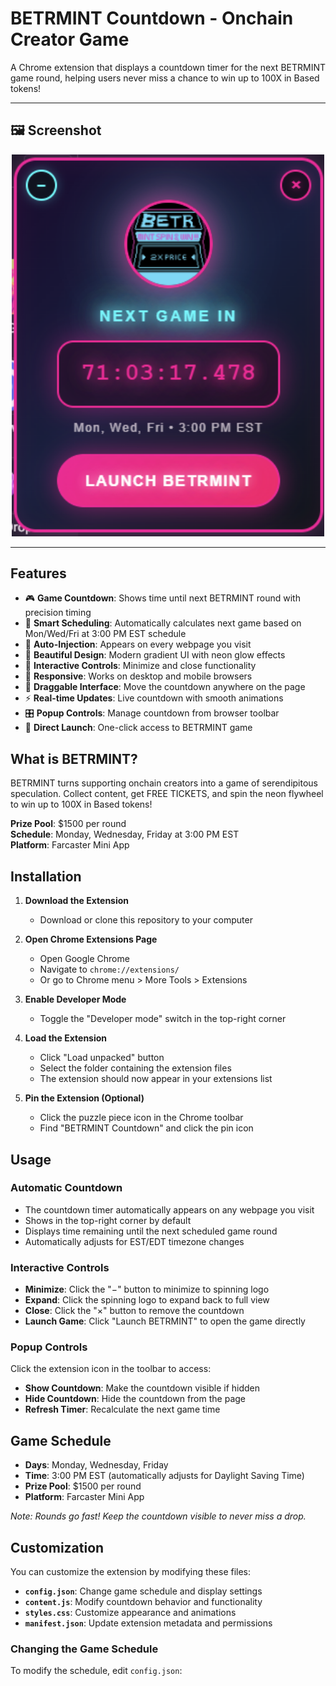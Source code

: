 # BETRMINT Countdown - Onchain Creator Game

A Chrome extension that displays a countdown timer for the next BETRMINT game round, helping users never miss a chance to win up to 100X in Based tokens!

---

## 🖼️ Screenshot

<p align="center">
  <img src="ss.png" alt="BETRMINT Countdown Screenshot" width="500">
</p>

---

## Features

- 🎮 **Game Countdown**: Shows time until next BETRMINT round with precision timing
- 📅 **Smart Scheduling**: Automatically calculates next game based on Mon/Wed/Fri at 3:00 PM EST schedule
- 🎯 **Auto-Injection**: Appears on every webpage you visit
- 🎨 **Beautiful Design**: Modern gradient UI with neon glow effects
- 🔧 **Interactive Controls**: Minimize and close functionality
- 📱 **Responsive**: Works on desktop and mobile browsers
- 🎪 **Draggable Interface**: Move the countdown anywhere on the page
- ⚡ **Real-time Updates**: Live countdown with smooth animations
- 🎛️ **Popup Controls**: Manage countdown from browser toolbar
- 🚀 **Direct Launch**: One-click access to BETRMINT game

## What is BETRMINT?

BETRMINT turns supporting onchain creators into a game of serendipitous speculation. Collect content, get FREE TICKETS, and spin the neon flywheel to win up to 100X in Based tokens!

**Prize Pool**: $1500 per round  
**Schedule**: Monday, Wednesday, Friday at 3:00 PM EST  
**Platform**: Farcaster Mini App

## Installation

1. **Download the Extension**
   - Download or clone this repository to your computer

2. **Open Chrome Extensions Page**
   - Open Google Chrome
   - Navigate to `chrome://extensions/`
   - Or go to Chrome menu > More Tools > Extensions

3. **Enable Developer Mode**
   - Toggle the "Developer mode" switch in the top-right corner

4. **Load the Extension**
   - Click "Load unpacked" button
   - Select the folder containing the extension files
   - The extension should now appear in your extensions list

5. **Pin the Extension (Optional)**
   - Click the puzzle piece icon in the Chrome toolbar
   - Find "BETRMINT Countdown" and click the pin icon

## Usage

### Automatic Countdown
- The countdown timer automatically appears on any webpage you visit
- Shows in the top-right corner by default
- Displays time remaining until the next scheduled game round
- Automatically adjusts for EST/EDT timezone changes

### Interactive Controls
- **Minimize**: Click the "−" button to minimize to spinning logo
- **Expand**: Click the spinning logo to expand back to full view
- **Close**: Click the "×" button to remove the countdown
- **Launch Game**: Click "Launch BETRMINT" to open the game directly

### Popup Controls
Click the extension icon in the toolbar to access:
- **Show Countdown**: Make the countdown visible if hidden
- **Hide Countdown**: Hide the countdown from the page
- **Refresh Timer**: Recalculate the next game time

## Game Schedule

- **Days**: Monday, Wednesday, Friday
- **Time**: 3:00 PM EST (automatically adjusts for Daylight Saving Time)
- **Prize Pool**: $1500 per round
- **Platform**: Farcaster Mini App

*Note: Rounds go fast! Keep the countdown visible to never miss a drop.*

## Customization

You can customize the extension by modifying these files:

- **`config.json`**: Change game schedule and display settings
- **`content.js`**: Modify countdown behavior and functionality
- **`styles.css`**: Customize appearance and animations
- **`manifest.json`**: Update extension metadata and permissions

### Changing the Game Schedule

To modify the schedule, edit `config.json`: